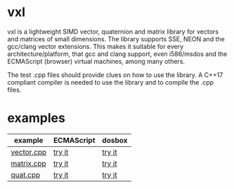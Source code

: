 # vxl
vxl is a lightweight SIMD vector, quaternion and matrix library for vectors and matrices of small dimensions. The library supports SSE, NEON and the gcc/clang vector extensions. This makes it suitable for every architecture/platform, that gcc and clang support, even i586/msdos and the ECMAScript (browser) virtual machines, among many others.

The test .cpp files should provide clues on how to use the library. A C++17 compliant compiler is needed to use the library and to complle the .cpp files.
# examples
example | ECMAScript | dosbox
--- | --- | ---
[vector.cpp](https://github.com/user1095108/vxl/blob/master/vector.cpp) | [try it](http://htmlpreview.github.io/?https://github.com/user1095108/examples/blob/master/vector.html) | [try it](http://htmlpreview.github.io/?https://github.com/user1095108/examples/blob/master/vxl.html)
[matrix.cpp](https://github.com/user1095108/vxl/blob/master/matrix.cpp) | [try it](http://htmlpreview.github.io/?https://github.com/user1095108/examples/blob/master/matrix.html) | [try it](http://htmlpreview.github.io/?https://github.com/user1095108/examples/blob/master/vxl.html)
[quat.cpp](https://github.com/user1095108/vxl/blob/master/quat.cpp) | [try it](http://htmlpreview.github.io/?https://github.com/user1095108/examples/blob/master/quat.html) | [try it](http://htmlpreview.github.io/?https://github.com/user1095108/examples/blob/master/vxl.html)
